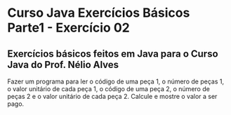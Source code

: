# Curso Java Exercícios Básicos Parte1 - Exercício 02
## Exercícios básicos feitos em Java para o Curso Java do Prof. Nélio Alves

Fazer um programa para ler o código de uma peça 1, o número de peças 1, o valor unitário de cada peça 1, o 
código de uma peça 2, o número de peças 2 e o valor unitário de cada peça 2. Calcule e mostre o valor a ser pago.
